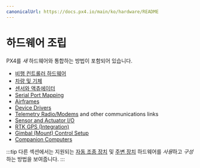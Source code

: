 ```yaml
---
canonicalUrl: https://docs.px4.io/main/ko/hardware/README
---
```


# 하드웨어 조립

PX4를 *새* 하드웨어와 통합하는 방법이 포함되어 있습니다.

* [비행 컨트롤러 하드웨어](../hardware/reference_design.md)
* [차량 및 기체](../hardware/board_support_guide.md)
* [센서와 액츄에이터](../hardware/porting_guide.md)
* [Serial Port Mapping](../hardware/serial_port_mapping.md)
* [Airframes](../dev_airframes/README.md)
* [Device Drivers](../middleware/drivers.md)
* [Telemetry Radio/Modems](../data_links/telemetry.md) and other communications links
* [Sensor and Actuator I/O](../sensor_bus/README.md)
* [RTK GPS (Integration)](../advanced/rtk_gps.md)
* [Gimbal \(Mount\) Control Setup](../advanced/gimbal_control.md)
* [Companion Computers](../companion_computer/pixhawk_companion.md)

:::tip
다른 섹션에서는 지원되는 [자동 조종 장치](../flight_controller/README.md) 및 [주변 장치](../peripherals/README.md) 하드웨어를 *사용*하고 *구성*하는 방법을 보여줍니다.
:::
